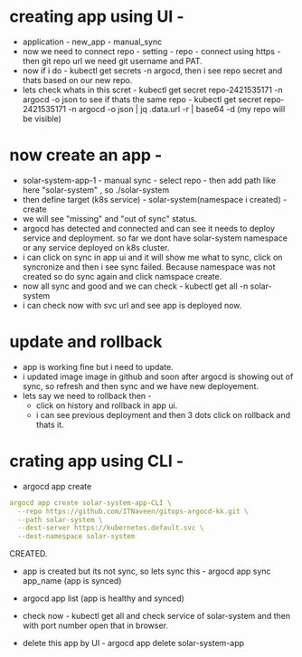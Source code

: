 # creating app using UI - 

- application - new_app - manual_sync 
- now we need to connect repo - setting - repo - connect using https - then git repo url
  we need git username and PAT.
- now if i do - kubectl get secrets -n argocd, then i see repo secret and thats based on our new repo.
- lets check whats in this scret - kubectl get secret repo-2421535171 -n argocd -o json
  to see if thats the same repo - 
  kubectl get secret repo-2421535171 -n argocd -o json | jq .data.url -r | base64 -d (my repo will be visible)

# now create an app - 
- solar-system-app-1 - manual sync - select repo - then add path like here "solar-system" , so ./solar-system
- then define target (k8s service) - solar-system(namespace i created) - create
- we will see "missing" and "out of sync" status.
- argocd has detected and connected and can see it needs to deploy service and deployment. so far we dont have solar-system namespace or 
  any service deployed on k8s cluster.
- i can click on sync in app ui and it will show me what to sync, click on syncronize and then i see sync failed.
  Because namespace was not created so do sync again and click namspace create.
- now all sync and good and we can check - kubectl get all -n solar-system
- i can check now with svc url and see app is deployed now.

# update and rollback
- app is working fine but i need to update.
- i updated image image in github and soon after argocd is showing out of sync, so refresh and then sync and we have new deployement.
- lets say we need to rollback then - 
   - click on history and rollback in app ui.
   - i can see previous deployment and then 3 dots click on rollback and thats it.


# crating app using CLI - 
- argocd app create
```yaml
argocd app create solar-system-app-CLI \
  --repo https://github.com/ITNaveen/gitops-argocd-kk.git \
  --path solar-system \
  --dest-server https://kubernetes.default.svc \
  --dest-namespace solar-system
```
CREATED.

- app is created but its not sync, so lets sync this - 
  argocd app sync app_name  (app is synced)

- argocd app list (app is healthy and synced)

- check now - kubectl get all and check service of solar-system and then with port number open that in browser.

- delete this app by UI - argocd app delete solar-system-app




  
